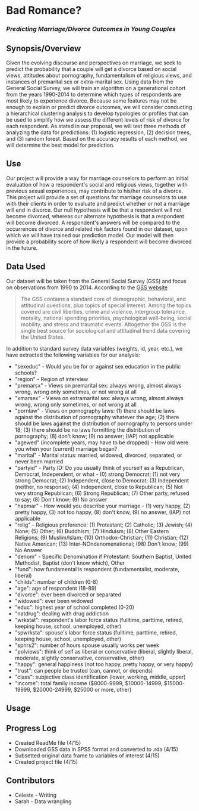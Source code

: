 # Bad Romance? 
### <i> Predicting Marriage/Divorce Outcomes in Young Couples </i> 

## Synopsis/Overview 
Given the evolving discourse and perspectives on marriage, we seek to predict the probability that a couple will get a divorce based on social views, attitudes about pornography, fundamentalism of religious views, and instances of premarital sex or extra-marital sex.  Using data from the General Social Survey, we will train an algorithm on a generational cohort from the years 1990-2014 to determine which types of respondents are most likely to experience divorce. Because some features may not be enough to explain or predict divorce outcomes, we will consider conducting a hierarchical clustering analysis to develop typologies or profiles that can be used to simplify how we assess the different levels of risk of divorce for each respondent. As stated in our proposal, we will test three methods of analyzing the data for predictions: (1) logistic regression, (2) decision trees, and (3) random forest. Based on the accuracy results of each method, we will determine the best model for prediction.

## Use
Our project will provide a way for marriage counselors to perform an initial evaluation of how a respondent's social and religious views, together with previous sexual experiences, may contribute to his/her risk of a divorce. This project will provide a set of questions for marriage counselors to use with their clients in order to evaluate and predict whether or not a marriage will end in divorce. 
Our null hypothesis will be that a respondent will not become divorced, whereas our alternate hypothesis is that a respondent will become divorced. A respondent's answers will be compared to the occurrences of divorce and related risk factors found in our dataset, upon which we will have trained our prediction model. Our model will then provide a probability score of how likely a respondent will become divorced in the future.  

## Data Used
Our dataset will be taken from the General Social Survey (GSS) and focus on observations from 1990 to 2014. According to the [GSS website](http://gss.norc.org/About-The-GSS) 
>The GSS contains a standard core of demographic, behavioral, and attitudinal questions, plus topics of special interest. Among the topics covered are civil liberties, crime and violence, intergroup tolerance, morality, national spending priorities, psychological well-being, social mobility, and stress and traumatic events. Altogether the GSS is the single best source for sociological and attitudinal trend data covering the United States.

In addition to standard survey data variables (weights, id, year, etc.), we have extracted the following variables for our analysis:
- "sexeduc" - Would you be for or against sex education in the public schools?
- "region" - Region of interview 
- "premarsx" - Views on premarital sex: always wrong, almost always wrong, wrong only sometimes, or not wrong at all 
- "xmarsex" - Views on extramarital sex: always wrong, almost always wrong, wrong only sometimes, or not wrong at all
- "pornlaw" - Views on pornography laws: (1) there should be laws against the distribution of pornography whatever the age; (2) there should be laws against the distribution of pornography to persons under 18; (3) there should be no laws formitting the distribution of pornography; (8) don't know; (9) no answer; (IAP) not applicable
- "agewed" (incomplete years, may have to be dropped) - How old were you when your (current) marriage began?
- "marital" - Marital status: married, widowed, divorced, separated, or never been married
- "partyid" - Party ID: Do you usually think of yourself as a Republican, Democrat, Independent, or what - (0) strong Democrat; (1) not very strong Democrat; (2) Independent, close to Democrat; (3) Independent (neither, no response); (4) Independent, close to Republican; (5) Not very strong Republican; (6) Strong Republican; (7) Other party, refused to say; (8) Don't know; (9) No answer
- "hapmar" - How would you describe your marriage - (1) very happy, (2) pretty happy, (3) not too happy, (8) don't know, (9) no answer, (IAP) not applicable
- "relig" - Religious preference: (1) Protestant; (2) Catholic; (3) Jewish; (4) None; (5) Other; (6) Buddhism; (7) Hinduism; (8) Other Eastern Religions; (9) Muslim/Islam; (10) Orthodox-Christian; (11) Christian; (12) Native American; (13) Inter-NOndenomenational; (98) Don't know; (99) No Answer
- "denom" - Specific Denomination if Protestant: Southern Baptist, United Methodist, Baptist (don't know which), Other 
- "fund": how fundamental is respondent (fundamentalist, moderate, liberal)
- "childs": number of children (0-8)
- "age": age of respondent (18-89)
- "divorce": ever been divorced or separated
- "widowed": ever been widowed
- "educ": highest year of school completed (0-20)
- "natdrug": dealing with drug addiction
- "wrkstat": respondent's labor force status (fulltime, parttime, retired, keeping house, school, unemployed, other)
- "spwrksta": spouse's labor force status (fulltime, parttime, retired, keeping house, school, unemployed, other)
- "sphrs2": number of hours spouse usually works per week
- "polviews": think of self as liberal or conservative (liberal, slightly liberal, moderate, slightly conservative, conservative, other)
- "happy": general happiness (not too happy, pretty happy, or very happy)
- "trust": can people be trusted (can, cannot, or depends)
- "class": subjective class identification (lower, working, middle, upper)
- "income": total family income ($8000-9999, $10000-14999, $15000-19999, $20000-24999, $25000 or more, other)

## Usage 


## Progress Log 
+ Created ReadMe file (4/15)
+ Downloaded GSS data in SPSS format and converted to .rda (4/15)
+ Subsetted original data frame to variables of interest (4/15)
+ Created project file (4/15)

## Contributors 
+ Celeste - Writing 
+ Sarah - Data wrangling 
